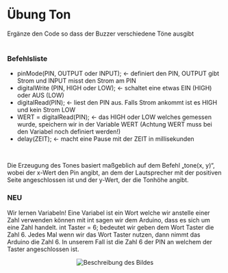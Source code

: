 # Übung Ton

Ergänze den Code so dass der Buzzer verschiedene Töne ausgibt
</br>
</br>

<h3>Befehlsliste</h3>

<ul>
<li>pinMode(PIN, OUTPUT oder INPUT); <- definiert den PIN, OUTPUT gibt Strom und INPUT misst den Strom am PIN</li>
<li>digitalWrite (PIN, HIGH oder LOW); <- schaltet eine etwas EIN (HIGH) oder AUS (LOW)</li>
<li>digitalRead(PIN); <- liest den PIN aus. Falls Strom ankommt ist es HIGH und kein Strom LOW</li>
<li>WERT = digitalRead(PIN); <- das HIGH oder LOW welches gemessen wurde, speichern wir in der Variable WERT (Achtung WERT muss bei den Variabel noch definiert werden!)</li>
<li>delay(ZEIT); <- macht eine Pause mit der ZEIT in millisekunden</li>
</ul> 
</br>

Die Erzeugung des Tones basiert maßgeblich auf dem Befehl „tone(x, y)“, 
wobei der x-Wert den Pin angibt, an dem der Lautsprecher mit der positiven Seite angeschlossen ist und der y-Wert, der die Tonhöhe angibt.

<h3>NEU</h3>

Wir lernen Variabeln! Eine Variabel ist ein Wort welche wir anstelle einer Zahl verwenden können
mit int sagen wir dem Arduino, dass es sich um eine Zahl handelt. int Taster = 6; bedeutet wir geben dem Wort Taster die Zahl 6.
Jedes Mal wenn wir das Wort Taster nutzen, dann nimmt das Arduino die Zahl 6. In unserem Fall ist die Zahl 6 der PIN an welchem
der Taster angeschlossen ist.



<div style="text-align:center;">
  <img src="https://github.com/tueftelPark/Einfuehrung/assets/113671718/0363a440-d90e-42b6-b6ad-312082f1d090" alt="Beschreibung des Bildes">
</div>

